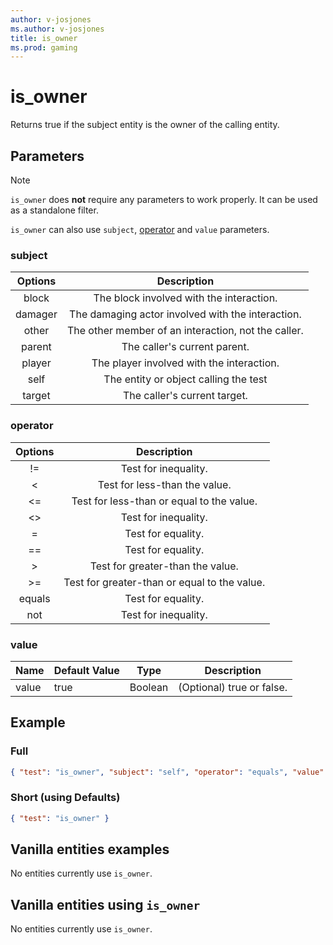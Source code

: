 ```yaml
---
author: v-josjones
ms.author: v-josjones
title: is_owner
ms.prod: gaming
---
```


# is_owner

Returns true if the subject entity is the owner of the calling entity.

## Parameters

> [!Note]
> `is_owner` does **not** require any parameters to work properly. It can be used as a standalone filter.
>
> `is_owner` can also use `subject`, [operator](../Definitions/NestedTables/operator.md) and `value` parameters.

### subject

| Options| Description |
|:-----------:|:-----------:|
| block| The block involved with the interaction. |
| damager| The damaging actor involved with the interaction. |
| other| The other member of an interaction, not the caller. |
| parent| The caller's current parent. |
| player| The player involved with the interaction. |
| self| The entity or object calling the test |
| target| The caller's current target. |

### operator

| Options| Description |
|:-----------:|:-----------:|
| !=| Test for inequality. |
| <| Test for less-than the value. |
| <=| Test for less-than or equal to the value. |
| <>| Test for inequality. |
| =| Test for equality. |
| ==| Test for equality. |
| >| Test for greater-than the value. |
| >=| Test for greater-than or equal to the value. |
| equals| Test for equality. |
| not| Test for inequality. |

### value

|Name |Default Value  |Type  |Description  |
|---------|---------|---------|---------|
|value |true |Boolean |(Optional) true or false. |

## Example

### Full

```json
{ "test": "is_owner", "subject": "self", "operator": "equals", "value": "true" }
```

### Short (using Defaults)

```json
{ "test": "is_owner" }
```

## Vanilla entities examples

No entities currently use `is_owner`.

## Vanilla entities using `is_owner`

No entities currently use `is_owner`.

